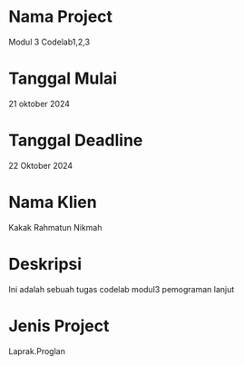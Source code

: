 # Nama Project
Modul 3 Codelab1,2,3

# Tanggal Mulai
21 oktober 2024 

# Tanggal Deadline
22 Oktober 2024

# Nama Klien
Kakak Rahmatun Nikmah

# Deskripsi
Ini adalah sebuah tugas codelab modul3 pemograman lanjut 

# Jenis Project 
Laprak.Proglan
